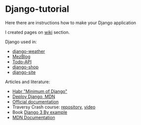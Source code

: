 # Django-tutorial

Here there are instructions how to make your Django application

I created pages on [wiki](https://github.com/mezgoodle/Django-tutorial/wiki) section.

Django used in:
- [django-weather](https://github.com/mezgoodle/django-weather)
- [MezBlog](https://github.com/mezgoodle/MezBlog)
- [Todo-API](https://github.com/mezgoodle/Todo-API)
- [django-shop](https://github.com/mezgoodle/django-shop)
- [django-site](https://github.com/mezgoodle/django-site)

Articles and literature:
- [Habr "Minimum of Django"](https://habr.com/ru/post/508100/)
- [Deploy Django, MDN](https://developer.mozilla.org/ru/docs/Learn/Server-side/Django/%D0%A0%D0%B0%D0%B7%D0%B2%D0%BE%D1%80%D0%B0%D1%87%D0%B8%D0%B2%D0%B0%D0%BD%D0%B8%D0%B5)
- [Official documentation](https://docs.djangoproject.com/en/3.0/)
- Traversy Crash course: [repository](https://github.com/bradtraversy/pollster_django_crash), [video](https://www.youtube.com/watch?v=e1IyzVyrLSU)
- Book [Django 3 By example](https://mega.nz/file/yCY1SKCb#A4avZeWaKnu5KZGSLJzCdOMLTWtYynwtOLTZbfOP-hE)
- [MDN Documentation](https://developer.mozilla.org/en-US/docs/Learn/Server-side/Django)
